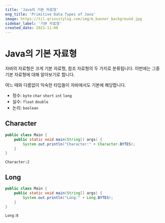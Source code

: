 ```yaml
---
title: 'Java의 기본 자료형'
eng_title: 'Primitive Data Types of Java'
image: https://til.qriositylog.com/img/m_banner_background.jpg
sidebar_label: '기본 자료형'
created_date: 2021-11-08
---
```


# Java의 기본 자료형

자바의 자료형은 크게 기본 자료형, 참조 자료형의 두 가지로 분류됩니다. 이번에는 그중 기본 자료형에 대해 알아보기로 합니다.

여느 때와 다름없이 익숙한 타입들이 자바에서도 기본에 해당합니다.

- 정수: `byte` `char` `short` `int` `long`
- 실수: `float` `double`
- 논리: `boolean`

## Character
```java
public class Main {
	public static void main(String[] args) {
        System.out.println("Character:" + Character.BYTES);
    }
}
```
```text title=결과
Character:2

```

## Long
```java
public class Main {
	public static void main(String[] args) {
        System.out.println("Long:" + Long.BYTES);
    }
}
```
```text title=결과
Long:8

```